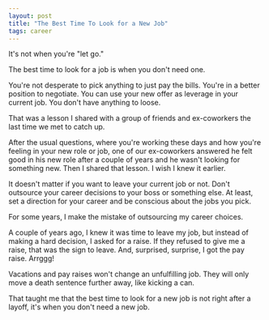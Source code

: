 ```yaml
---
layout: post
title: "The Best Time To Look for a New Job"
tags: career
---
```


It's not when you're "let go."

The best time to look for a job is when you don't need one.

You're not desperate to pick anything to just pay the bills. You're in a better position to negotiate. You can use your new offer as leverage in your current job. You don't have anything to loose.

That was a lesson I shared with a group of friends and ex-coworkers the last time we met to catch up.

After the usual questions, where you're working these days and how you're feeling in your new role or job, one of our ex-coworkers answered he felt good in his new role after a couple of years and he wasn't looking for something new. Then I shared that lesson. I wish I knew it earlier.

It doesn't matter if you want to leave your current job or not. Don't outsource your career decisions to your boss or something else. At least, set a direction for your career and be conscious about the jobs you pick.

For some years, I make the mistake of outsourcing my career choices.

A couple of years ago, I knew it was time to leave my job, but instead of making a hard decision, I asked for a raise. If they refused to give me a raise, that was the sign to leave. And, surprised, surprise, I got the pay raise. Arrggg!

Vacations and pay raises won't change an unfulfilling job. They will only move a death sentence further away, like kicking a can.

That taught me that the best time to look for a new job is not right after a layoff, it's when you don't need a new job.
